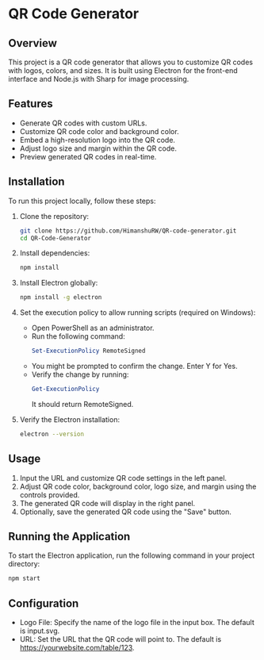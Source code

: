 # QR Code Generator

## Overview

This project is a QR code generator that allows you to customize QR codes with logos, colors, and sizes. It is built using Electron for the front-end interface and Node.js with Sharp for image processing.

## Features

- Generate QR codes with custom URLs.
- Customize QR code color and background color.
- Embed a high-resolution logo into the QR code.
- Adjust logo size and margin within the QR code.
- Preview generated QR codes in real-time.

## Installation

To run this project locally, follow these steps:

1. Clone the repository:
   ```bash
   git clone https://github.com/HimanshuRW/QR-code-generator.git
   cd QR-Code-Generator
   ```
2. Install dependencies:

   ```bash
   npm install
   ```
3. Install Electron globally:

   ```bash
   npm install -g electron
   ```
4. Set the execution policy to allow running scripts (required on Windows):

   - Open PowerShell as an administrator.
   - Run the following command:
        ```powershell
        Set-ExecutionPolicy RemoteSigned
        ```
   - You might be prompted to confirm the change. Enter Y for Yes.
   - Verify the change by running:
        ```powershell
        Get-ExecutionPolicy
        ```
        It should return RemoteSigned.
5. Verify the Electron installation:

    ```bash
    electron --version
    ```
## Usage
1. Input the URL and customize QR code settings in the left panel.
2. Adjust QR code color, background color, logo size, and margin using the controls provided.
3. The generated QR code will display in the right panel.
4. Optionally, save the generated QR code using the "Save" button.
## Running the Application
To start the Electron application, run the following command in your project directory:

```bash
npm start
```
## Configuration

- Logo File: Specify the name of the logo file in the input box. The default is input.svg.
- URL: Set the URL that the QR code will point to. The default is https://yourwebsite.com/table/123.
